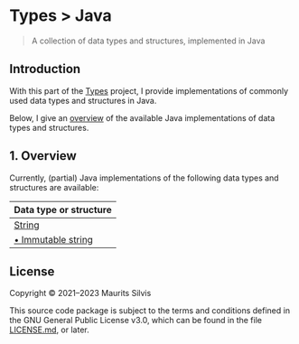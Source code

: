 # Types > Java

> A collection of data types and structures, implemented in Java

## Introduction

With this part of the [Types](https://github.com/mauritssilvis/types) project, I provide implementations of commonly used data types and structures in Java.

Below, I give an [overview](#1-overview) of the available Java implementations of data types and structures.

## 1. Overview

Currently, (partial) Java implementations of the following data types and structures are available:

| Data type or structure                                                 |  
|------------------------------------------------------------------------|
| [String](src/main/java/nl/mauritssilvis/types/java/string)             |
| [• Immutable string](src/main/java/nl/mauritssilvis/types/java/string) |

## License

Copyright © 2021–2023 Maurits Silvis

This source code package is subject to the terms and conditions defined in the GNU General Public License v3.0, which can be found in the file [LICENSE.md](../LICENSE.md), or later.
